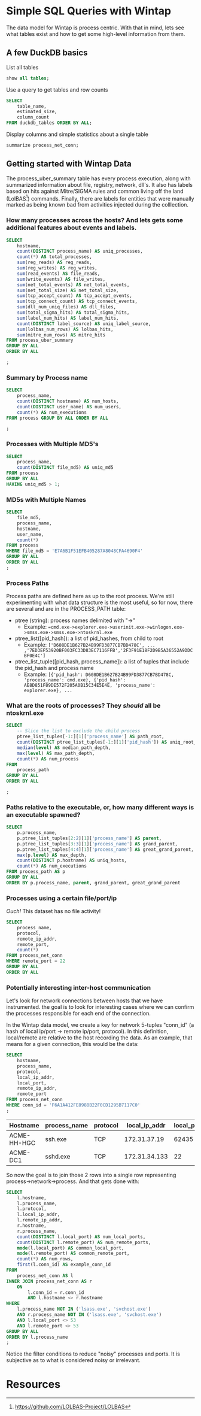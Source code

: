 # Simple SQL Queries with Wintap

The data model for Wintap is process centric. With that in mind, lets see what tables exist and how to get some high-level information from them.

## A few DuckDB basics
List all tables
```sql
show all tables;
```

Use a query to get tables and row counts
```sql
SELECT
    table_name,
    estimated_size,
    column_count
FROM duckdb_tables ORDER BY ALL;
```

Display columns and simple statistics about a single table
```sql
summarize process_net_conn;
```

## Getting started with Wintap Data
The process_uber_summary table has every process execution, along with summarized information about file, registry, network, dll's. It also has labels based on hits against Mitre/SIGMA rules and common living off the land (LolBAS[^1]) commands. Finally, there are labels for entities that were manually marked as being known bad from activities injected during the colllection.


### How many processes across the hosts? And lets gets some additional features about events and labels.
```sql
SELECT
    hostname,
    count(DISTINCT process_name) AS uniq_processes,
    count(*) AS total_processes,
    sum(reg_reads) AS reg_reads,
    sum(reg_writes) AS reg_writes,
    sum(read_events) AS file_reads,
    sum(write_events) AS file_writes,
    sum(net_total_events) AS net_total_events,
    sum(net_total_size) AS net_total_size,
    sum(tcp_accept_count) AS tcp_accept_events,
    sum(tcp_connect_count) AS tcp_connect_events,
    sum(dll_num_uniq_files) AS dll_files,
    sum(total_sigma_hits) AS total_sigma_hits,
    sum(label_num_hits) AS label_num_hits,
    count(DISTINCT label_source) AS uniq_label_source,
    sum(lolbas_num_rows) AS lolbas_hits,
    sum(mitre_num_rows) AS mitre_hits
FROM process_uber_summary
GROUP BY ALL
ORDER BY ALL

;
```

### Summary by Process name
```sql
SELECT
    process_name,
    count(DISTINCT hostname) AS num_hosts,
    count(DISTINCT user_name) AS num_users,
    count(*) AS num_executions
FROM process GROUP BY ALL ORDER BY ALL

;
```

### Processes with Multiple MD5's
```sql
SELECT
    process_name,
    count(DISTINCT file_md5) AS uniq_md5
FROM process
GROUP BY ALL
HAVING uniq_md5 > 1;
```

### MD5s with Multiple Names
```sql
SELECT
    file_md5,
    process_name,
    hostname,
    user_name,
    count(*)
FROM process
WHERE file_md5 = 'E7A6B1F51EFB405287A8048CFA4690F4'
GROUP BY ALL
ORDER BY ALL
;
```


### Process Paths
Process paths are defined here as up to the root process. We're still experimenting with what data structure is the most useful, so for now, there are several and are in the PROCESS_PATH table:

* ptree (string): process names delimited with "->"
    * Example: ```=cmd.exe->explorer.exe->userinit.exe->winlogon.exe->smss.exe->smss.exe->ntoskrnl.exe```
* ptree_list([pid_hash]): a list of pid_hashes, from child to root
    * Example: ```['D608DE1B627B24B99FD3877CB7BD478C', ... ,'7ED3EF53920BF003FC33D83EC7116FFB','2F3F91E18F2D9B5A36552A9DDCBF0E4C']```
* ptree_list_tuple([pid_hash, process_name]): a list of tuples that include the pid_hash and process name
    * Example: ```[{'pid_hash': D608DE1B627B24B99FD3877CB7BD478C, 'process_name': cmd.exe}, {'pid_hash': AE8D851F89DE572F205A0B15C34E5E4E, 'process_name': explorer.exe}, ...```


### What are the roots of processes? They *should* all be ntoskrnl.exe
```sql
SELECT
    -- Slice the list to exclude the child process
    ptree_list_tuples[-1:][1]['process_name'] AS path_root,
    count(DISTINCT ptree_list_tuples[-1:][1]['pid_hash']) AS uniq_root_pid_hash,
    median(level) AS median_path_depth,
    max(level) AS max_path_depth,
    count(*) AS num_process
FROM
    process_path
GROUP BY ALL
ORDER BY ALL

;
```

### Paths relative to the executable, or, how many different ways is an executable spawned?
```sql
SELECT
    p.process_name,
    p.ptree_list_tuples[2:2][1]['process_name'] AS parent,
    p.ptree_list_tuples[3:3][1]['process_name'] AS grand_parent,
    p.ptree_list_tuples[4:4][1]['process_name'] AS great_grand_parent,
    max(p.level) AS max_depth,
    count(DISTINCT p.hostname) AS uniq_hosts,
    count(*) AS num_executions
FROM process_path AS p
GROUP BY ALL
ORDER BY p.process_name, parent, grand_parent, great_grand_parent

```

### Processes using a certain file/port/ip

_Ouch!_ This dataset has no file activity!
```sql
SELECT
    process_name,
    protocol,
    remote_ip_addr,
    remote_port,
    count(*)
FROM process_net_conn
WHERE remote_port = 22
GROUP BY ALL
ORDER BY ALL

```

### Potentially interesting inter-host communication
Let's look for network connections between hosts that we have instrumented. the goal is to look for interesting cases where we can confirm the processes responsible for each end of the connection.

In the Wintap data model, we create a key for network 5-tuples "conn_id" (a hash of local ip/port -> remote ip/port, protocol). In this definition, local/remote are relative to the host recording the data. As an example, that means for a given connection, this would be the data:

```sql
SELECT
    hostname,
    process_name,
    protocol,
    local_ip_addr,
    local_port,
    remote_ip_addr,
    remote_port
FROM process_net_conn
WHERE conn_id = 'F6A1A412FE8988B22F0CD1295B7117C0'
;
```

|Hostname|process_name|protocol|local_ip_addr|local_port|remote_ip_addr|remote_port|
|--------|------------|--------|-------------|----------|--------------|-----------|
|ACME-HH-HGC|ssh.exe|TCP|172.31.37.19|62435|172.31.34.133|22|
|ACME-DC1|sshd.exe|TCP|172.31.34.133|22|172.31.37.19|62435|

So now the goal is to join those 2 rows into a single row representing process->network->process. And that gets done with:
```sql
SELECT
    l.hostname,
    l.process_name,
    l.protocol,
    l.local_ip_addr,
    l.remote_ip_addr,
    r.hostname,
    r.process_name,
    count(DISTINCT l.local_port) AS num_local_ports,
    count(DISTINCT l.remote_port) AS num_remote_ports,
    mode(l.local_port) AS common_local_port,
    mode(l.remote_port) AS common_remote_port,
    count(*) AS num_rows,
    first(l.conn_id) AS example_conn_id
FROM
    process_net_conn AS l
INNER JOIN process_net_conn AS r
    ON
        l.conn_id = r.conn_id
        AND l.hostname <> r.hostname
WHERE
    l.process_name NOT IN ('lsass.exe', 'svchost.exe')
    AND r.process_name NOT IN ('lsass.exe', 'svchost.exe')
    AND l.local_port <> 53
    AND l.remote_port <> 53
GROUP BY ALL
ORDER BY l.process_name
;
```

Notice the filter conditions to reduce "noisy" processes and ports. It is subjective as to what is considered noisy or irrelevant.

# Resources
[^1]: https://github.com/LOLBAS-Project/LOLBAS
